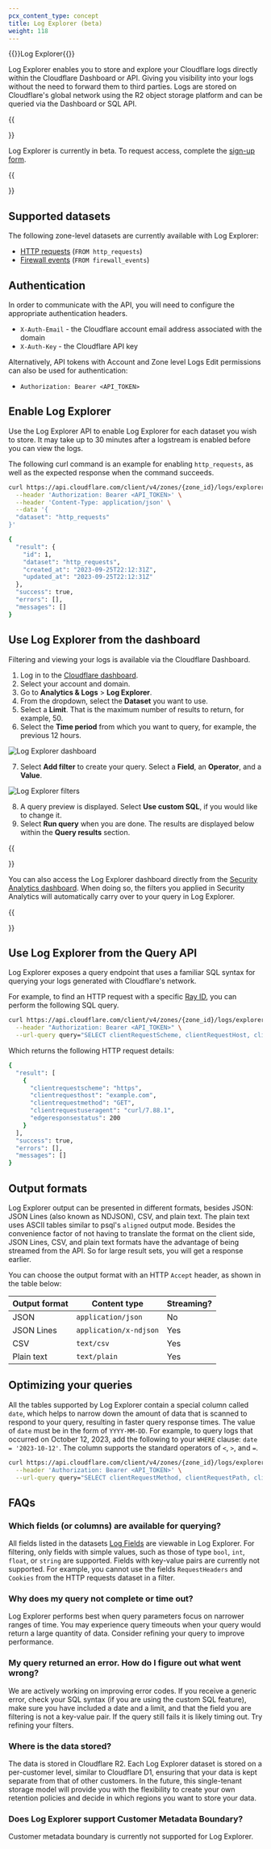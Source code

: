 ```yaml
---
pcx_content_type: concept
title: Log Explorer (beta)
weight: 118
---
```


{{<heading-pill style="beta">}}Log Explorer{{</heading-pill>}}

Log Explorer enables you to store and explore your Cloudflare logs directly within the Cloudflare Dashboard or API. Giving you visibility into your logs without the need to forward them to third parties. Logs are stored on Cloudflare's global network using the R2 object storage platform and can be queried via the Dashboard or SQL API.

{{<Aside type="note">}}

Log Explorer is currently in beta. To request access, complete the [sign-up form](https://cloudflare.com/lp/log-explorer/).

{{</Aside>}}

## Supported datasets

The following zone-level datasets are currently available with Log Explorer:

* [HTTP requests](/logs/reference/log-fields/zone/http_requests/) (`FROM http_requests`)
* [Firewall events](/logs/reference/log-fields/zone/firewall_events/) (`FROM firewall_events`)

## Authentication

In order to communicate with the API, you will need to configure the appropriate authentication headers.

* `X-Auth-Email` - the Cloudflare account email address associated with the domain
* `X-Auth-Key` - the Cloudflare API key

Alternatively, API tokens with Account and Zone level Logs Edit permissions can also be used for authentication:

* `Authorization: Bearer <API_TOKEN>`

## Enable Log Explorer

Use the Log Explorer API to enable Log Explorer for each dataset you wish to store. It may take up to 30 minutes after a logstream is enabled before you can view the logs.

The following curl command is an example for enabling `http_requests`, as well as the expected response when the command succeeds.

```bash
curl https://api.cloudflare.com/client/v4/zones/{zone_id}/logs/explorer/datasets \
  --header 'Authorization: Bearer <API_TOKEN>' \
  --header 'Content-Type: application/json' \
  --data '{
  "dataset": "http_requests"
}'
```

```bash
{
  "result": {
    "id": 1,
    "dataset": "http_requests",
    "created_at": "2023-09-25T22:12:31Z",
    "updated_at": "2023-09-25T22:12:31Z"
  },
  "success": true,
  "errors": [],
  "messages": []
}
```

## Use Log Explorer from the dashboard

Filtering and viewing your logs is available via the Cloudflare Dashboard.

1. Log in to the [Cloudflare dashboard](https://dash.cloudflare.com/login).
2. Select your account and domain.
3. Go to **Analytics & Logs** > **Log Explorer**.
4. From the dropdown, select the **Dataset** you want to use.
5. Select a **Limit**. That is the maximum number of results to return, for example, 50.
6. Select the **Time period** from which you want to query, for example, the previous 12 hours.

![Log Explorer dashboard](/images/logs/log-explorer-dash.png)

7. Select **Add filter** to create your query. Select a **Field**, an **Operator**, and a **Value**.

![Log Explorer filters](/images/logs/log-explorer-filters.png)

8. A query preview is displayed. Select **Use custom SQL**, if you would like to change it.
9. Select **Run query** when you are done. The results are displayed below within the **Query results** section.

{{<Aside type="note">}}

You can also access the Log Explorer dashboard directly from the [Security Analytics dashboard](/waf/analytics/security-analytics/#logs). When doing so, the filters you applied in Security Analytics will automatically carry over to your query in Log Explorer.

{{</Aside>}}

## Use Log Explorer from the Query API

Log Explorer exposes a query endpoint that uses a familiar SQL syntax for querying your logs generated with Cloudflare's network.

For example, to find an HTTP request with a specific [Ray ID](/fundamentals/reference/cloudflare-ray-id/), you can perform the following SQL query.

```bash
curl https://api.cloudflare.com/client/v4/zones/{zone_id}/logs/explorer/query/sql \
  --header "Authorization: Bearer <API_TOKEN>" \
  --url-query query="SELECT clientRequestScheme, clientRequestHost, clientRequestMethod, edgeResponseStatus, clientRequestUserAgent FROM http_requests WHERE RayID = '806c30a3cec56817' LIMIT 1"
```

Which returns the following HTTP request details:

```bash
{
  "result": [
    {
      "clientrequestscheme": "https",
      "clientrequesthost": "example.com",
      "clientrequestmethod": "GET",
      "clientrequestuseragent": "curl/7.88.1",
      "edgeresponsestatus": 200
    }
  ],
  "success": true,
  "errors": [],
  "messages": []
}
```

## Output formats

Log Explorer output can be presented in different formats, besides JSON: JSON Lines (also known as NDJSON), CSV, and plain text. The plain text uses ASCII tables similar to psql's `aligned` output mode. Besides the convenience factor of not having to translate the format on the client side, JSON Lines, CSV, and plain text formats have the advantage of being streamed from the API. So for large result sets, you will get a response earlier.

You can choose the output format with an HTTP `Accept` header, as shown in the table below:

| Output format | Content type           | Streaming? |
|---------------|------------------------|------------|
| JSON          | `application/json`     | No         |
| JSON Lines    | `application/x-ndjson` | Yes        |
| CSV           | `text/csv`             | Yes        |
| Plain text    | `text/plain`           | Yes        |


## Optimizing your queries

All the tables supported by Log Explorer contain a special column called `date`, which helps to narrow down the amount of data that is scanned to respond to your query, resulting in faster query response times. The value of `date` must be in the form of `YYYY-MM-DD`. For example, to query logs that occurred on October 12, 2023, add the following to your `WHERE` clause: `date = '2023-10-12'`. The column supports the standard operators of `<`, `>`, and `=`.

```bash
curl https://api.cloudflare.com/client/v4/zones/{zone_id}/logs/explorer/query/sql \
  --header 'Authorization: Bearer <API_TOKEN>' \
  --url-query query="SELECT clientRequestMethod, clientRequestPath, clientRequestProtocol FROM http_requests WHERE date = '2023-10-12' LIMIT 500"
```

## FAQs

### Which fields (or columns) are available for querying?

All fields listed in the datasets [Log Fields](/logs/reference/log-fields/) are viewable in Log Explorer. For filtering, only fields with simple values, such as those of type `bool`, `int`, `float`, or `string` are supported. Fields with key-value pairs are currently not supported. For example, you cannot use the fields `RequestHeaders` and `Cookies` from the HTTP requests dataset in a filter.

### Why does my query not complete or time out?

Log Explorer performs best when query parameters focus on narrower ranges of time. You may experience query timeouts when your query would return a large quantity of data. Consider refining your query to improve performance.

### My query returned an error. How do I figure out what went wrong?

We are actively working on improving error codes. If you receive a generic error, check your SQL syntax (if you are using the custom SQL feature), make sure you have included a date and a limit, and that the field you are filtering is not a key-value pair. If the query still fails it is likely timing out. Try refining your filters. 

### Where is the data stored?

The data is stored in Cloudflare R2. Each Log Explorer dataset is stored on a per-customer level, similar to Cloudflare D1, ensuring that your data is kept separate from that of other customers. In the future, this single-tenant storage model will provide you with the flexibility to create your own retention policies and decide in which regions you want to store your data.

### Does Log Explorer support Customer Metadata Boundary?

Customer metadata boundary is currently not supported for Log Explorer.

